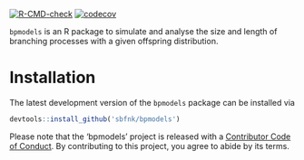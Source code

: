 
<!-- badges: start -->

[![R-CMD-check](https://github.com/epiverse-trace/bpmodels/actions/workflows/R-CMD-check.yaml/badge.svg)](https://github.com/epiverse-trace/bpmodels/actions/workflows/R-CMD-check.yaml)
[![codecov](https://codecov.io/github/epiverse-trace/bpmodels/branch/main/graphs/badge.svg)](https://codecov.io/github/epiverse-trace/bpmodels)
<!-- badges: end -->

`bpmodels` is an R package to simulate and analyse the size and length
of branching processes with a given offspring distribution.

# Installation

The latest development version of the `bpmodels` package can be
installed via

``` r
devtools::install_github('sbfnk/bpmodels')
```

Please note that the ‘bpmodels’ project is released with a [Contributor
Code of Conduct](CODE_OF_CONDUCT.md). By contributing to this project,
you agree to abide by its terms.

